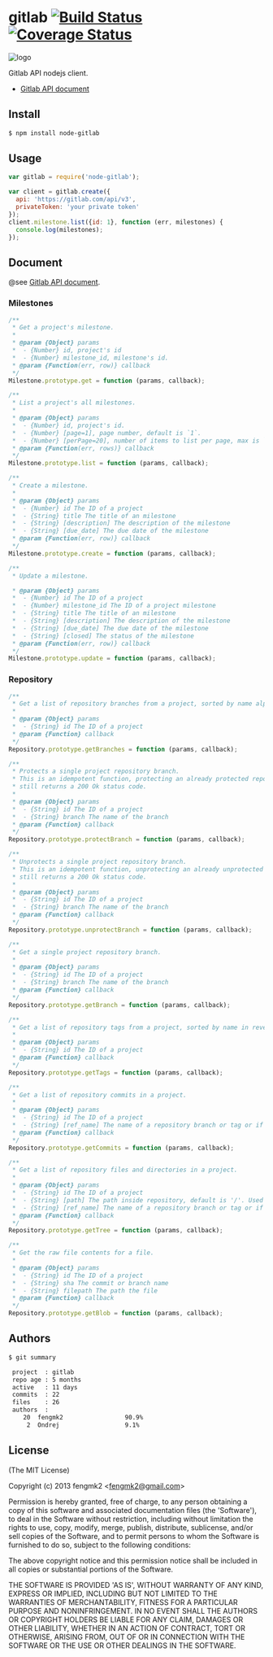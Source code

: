 gitlab [![Build Status](https://secure.travis-ci.org/fengmk2/gitlab.png)](http://travis-ci.org/fengmk2/gitlab) 
[![Coverage Status](https://coveralls.io/repos/fengmk2/gitlab/badge.png)](https://coveralls.io/r/fengmk2/gitlab)
=======

![logo](https://raw.github.com/fengmk2/gitlab/master/logo.png)

Gitlab API nodejs client.

* [Gitlab API document](https://github.com/gitlabhq/gitlabhq/tree/master/doc/api)

## Install

```bash
$ npm install node-gitlab
```

## Usage

```js
var gitlab = require('node-gitlab');

var client = gitlab.create({
  api: 'https://gitlab.com/api/v3',
  privateToken: 'your private token'
});
client.milestone.list({id: 1}, function (err, milestones) {
  console.log(milestones);
});
```

## Document

@see [Gitlab API document](https://github.com/gitlabhq/gitlabhq/tree/master/doc/api).

### Milestones

```js
/**
 * Get a project's milestone.
 * 
 * @param {Object} params
 *  - {Number} id, project's id
 *  - {Number} milestone_id, milestone's id.
 * @param {Function(err, row)} callback
 */
Milestone.prototype.get = function (params, callback);

/**
 * List a project's all milestones.
 * 
 * @param {Object} params
 *  - {Number} id, project's id.
 *  - {Number} [page=1], page number, default is `1`.
 *  - {Number} [perPage=20], number of items to list per page, max is `100`.
 * @param {Function(err, rows)} callback
 */
Milestone.prototype.list = function (params, callback);

/**
 * Create a milestone.
 * 
 * @param {Object} params
 *  - {Number} id The ID of a project
 *  - {String} title The title of an milestone
 *  - {String} [description] The description of the milestone
 *  - {String} [due_date] The due date of the milestone
 * @param {Function(err, row)} callback
 */
Milestone.prototype.create = function (params, callback);

/**
 * Update a milestone.

 * @param {Object} params
 *  - {Number} id The ID of a project
 *  - {Number} milestone_id The ID of a project milestone
 *  - {String} title The title of an milestone
 *  - {String} [description] The description of the milestone
 *  - {String} [due_date] The due date of the milestone
 *  - {String} [closed] The status of the milestone
 * @param {Function(err, row)} callback
 */
Milestone.prototype.update = function (params, callback);
```

### Repository

```js
/**
 * Get a list of repository branches from a project, sorted by name alphabetically.
 * 
 * @param {Object} params
 *  - {String} id The ID of a project
 * @param {Function} callback
 */
Repository.prototype.getBranches = function (params, callback);

/**
 * Protects a single project repository branch. 
 * This is an idempotent function, protecting an already protected repository branch 
 * still returns a 200 Ok status code.
 * 
 * @param {Object} params
 *  - {String} id The ID of a project
 *  - {String} branch The name of the branch
 * @param {Function} callback
 */
Repository.prototype.protectBranch = function (params, callback);

/**
 * Unprotects a single project repository branch. 
 * This is an idempotent function, unprotecting an already unprotected repository branch 
 * still returns a 200 Ok status code.
 * 
 * @param {Object} params
 *  - {String} id The ID of a project
 *  - {String} branch The name of the branch
 * @param {Function} callback
 */
Repository.prototype.unprotectBranch = function (params, callback);

/**
 * Get a single project repository branch.
 * 
 * @param {Object} params
 *  - {String} id The ID of a project
 *  - {String} branch The name of the branch
 * @param {Function} callback
 */
Repository.prototype.getBranch = function (params, callback);

/**
 * Get a list of repository tags from a project, sorted by name in reverse alphabetical order.
 * 
 * @param {Object} params
 *  - {String} id The ID of a project
 * @param {Function} callback
 */
Repository.prototype.getTags = function (params, callback);

/**
 * Get a list of repository commits in a project.
 * 
 * @param {Object} params
 *  - {String} id The ID of a project
 *  - {String} [ref_name] The name of a repository branch or tag or if not given the default branch
 * @param {Function} callback
 */
Repository.prototype.getCommits = function (params, callback);

/**
 * Get a list of repository files and directories in a project.
 * 
 * @param {Object} params
 *  - {String} id The ID of a project
 *  - {String} [path] The path inside repository, default is '/'. Used to get contend of subdirectories. e.g.: `test`
 *  - {String} [ref_name] The name of a repository branch or tag or if not given the default branch
 * @param {Function} callback
 */
Repository.prototype.getTree = function (params, callback);

/**
 * Get the raw file contents for a file.
 * 
 * @param {Object} params
 *  - {String} id The ID of a project
 *  - {String} sha The commit or branch name
 *  - {String} filepath The path the file
 * @param {Function} callback
 */
Repository.prototype.getBlob = function (params, callback);
```

## Authors

```bash
$ git summary 

 project  : gitlab
 repo age : 5 months
 active   : 11 days
 commits  : 22
 files    : 26
 authors  : 
    20  fengmk2                 90.9%
     2  Ondrej                  9.1%
```

## License 

(The MIT License)

Copyright (c) 2013 fengmk2 &lt;fengmk2@gmail.com&gt;

Permission is hereby granted, free of charge, to any person obtaining
a copy of this software and associated documentation files (the
'Software'), to deal in the Software without restriction, including
without limitation the rights to use, copy, modify, merge, publish,
distribute, sublicense, and/or sell copies of the Software, and to
permit persons to whom the Software is furnished to do so, subject to
the following conditions:

The above copyright notice and this permission notice shall be
included in all copies or substantial portions of the Software.

THE SOFTWARE IS PROVIDED 'AS IS', WITHOUT WARRANTY OF ANY KIND,
EXPRESS OR IMPLIED, INCLUDING BUT NOT LIMITED TO THE WARRANTIES OF
MERCHANTABILITY, FITNESS FOR A PARTICULAR PURPOSE AND NONINFRINGEMENT.
IN NO EVENT SHALL THE AUTHORS OR COPYRIGHT HOLDERS BE LIABLE FOR ANY
CLAIM, DAMAGES OR OTHER LIABILITY, WHETHER IN AN ACTION OF CONTRACT,
TORT OR OTHERWISE, ARISING FROM, OUT OF OR IN CONNECTION WITH THE
SOFTWARE OR THE USE OR OTHER DEALINGS IN THE SOFTWARE.
